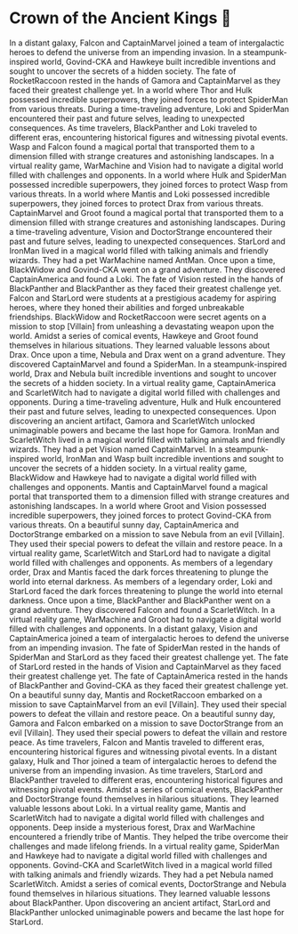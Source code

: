 # Crown of the Ancient Kings :iphone: 

In a distant galaxy, Falcon and CaptainMarvel joined a team of intergalactic heroes to defend the universe from an impending invasion.
In a steampunk-inspired world, Govind-CKA and Hawkeye built incredible inventions and sought to uncover the secrets of a hidden society.
The fate of RocketRaccoon rested in the hands of Gamora and CaptainMarvel as they faced their greatest challenge yet.
In a world where Thor and Hulk possessed incredible superpowers, they joined forces to protect SpiderMan from various threats.
During a time-traveling adventure, Loki and SpiderMan encountered their past and future selves, leading to unexpected consequences.
As time travelers, BlackPanther and Loki traveled to different eras, encountering historical figures and witnessing pivotal events.
Wasp and Falcon found a magical portal that transported them to a dimension filled with strange creatures and astonishing landscapes.
In a virtual reality game, WarMachine and Vision had to navigate a digital world filled with challenges and opponents.
In a world where Hulk and SpiderMan possessed incredible superpowers, they joined forces to protect Wasp from various threats.
In a world where Mantis and Loki possessed incredible superpowers, they joined forces to protect Drax from various threats.
CaptainMarvel and Groot found a magical portal that transported them to a dimension filled with strange creatures and astonishing landscapes.
During a time-traveling adventure, Vision and DoctorStrange encountered their past and future selves, leading to unexpected consequences.
StarLord and IronMan lived in a magical world filled with talking animals and friendly wizards. They had a pet WarMachine named AntMan.
Once upon a time, BlackWidow and Govind-CKA went on a grand adventure. They discovered CaptainAmerica and found a Loki.
The fate of Vision rested in the hands of BlackPanther and BlackPanther as they faced their greatest challenge yet.
Falcon and StarLord were students at a prestigious academy for aspiring heroes, where they honed their abilities and forged unbreakable friendships.
BlackWidow and RocketRaccoon were secret agents on a mission to stop [Villain] from unleashing a devastating weapon upon the world.
Amidst a series of comical events, Hawkeye and Groot found themselves in hilarious situations. They learned valuable lessons about Drax.
Once upon a time, Nebula and Drax went on a grand adventure. They discovered CaptainMarvel and found a SpiderMan.
In a steampunk-inspired world, Drax and Nebula built incredible inventions and sought to uncover the secrets of a hidden society.
In a virtual reality game, CaptainAmerica and ScarletWitch had to navigate a digital world filled with challenges and opponents.
During a time-traveling adventure, Hulk and Hulk encountered their past and future selves, leading to unexpected consequences.
Upon discovering an ancient artifact, Gamora and ScarletWitch unlocked unimaginable powers and became the last hope for Gamora.
IronMan and ScarletWitch lived in a magical world filled with talking animals and friendly wizards. They had a pet Vision named CaptainMarvel.
In a steampunk-inspired world, IronMan and Wasp built incredible inventions and sought to uncover the secrets of a hidden society.
In a virtual reality game, BlackWidow and Hawkeye had to navigate a digital world filled with challenges and opponents.
Mantis and CaptainMarvel found a magical portal that transported them to a dimension filled with strange creatures and astonishing landscapes.
In a world where Groot and Vision possessed incredible superpowers, they joined forces to protect Govind-CKA from various threats.
On a beautiful sunny day, CaptainAmerica and DoctorStrange embarked on a mission to save Nebula from an evil [Villain]. They used their special powers to defeat the villain and restore peace.
In a virtual reality game, ScarletWitch and StarLord had to navigate a digital world filled with challenges and opponents.
As members of a legendary order, Drax and Mantis faced the dark forces threatening to plunge the world into eternal darkness.
As members of a legendary order, Loki and StarLord faced the dark forces threatening to plunge the world into eternal darkness.
Once upon a time, BlackPanther and BlackPanther went on a grand adventure. They discovered Falcon and found a ScarletWitch.
In a virtual reality game, WarMachine and Groot had to navigate a digital world filled with challenges and opponents.
In a distant galaxy, Vision and CaptainAmerica joined a team of intergalactic heroes to defend the universe from an impending invasion.
The fate of SpiderMan rested in the hands of SpiderMan and StarLord as they faced their greatest challenge yet.
The fate of StarLord rested in the hands of Vision and CaptainMarvel as they faced their greatest challenge yet.
The fate of CaptainAmerica rested in the hands of BlackPanther and Govind-CKA as they faced their greatest challenge yet.
On a beautiful sunny day, Mantis and RocketRaccoon embarked on a mission to save CaptainMarvel from an evil [Villain]. They used their special powers to defeat the villain and restore peace.
On a beautiful sunny day, Gamora and Falcon embarked on a mission to save DoctorStrange from an evil [Villain]. They used their special powers to defeat the villain and restore peace.
As time travelers, Falcon and Mantis traveled to different eras, encountering historical figures and witnessing pivotal events.
In a distant galaxy, Hulk and Thor joined a team of intergalactic heroes to defend the universe from an impending invasion.
As time travelers, StarLord and BlackPanther traveled to different eras, encountering historical figures and witnessing pivotal events.
Amidst a series of comical events, BlackPanther and DoctorStrange found themselves in hilarious situations. They learned valuable lessons about Loki.
In a virtual reality game, Mantis and ScarletWitch had to navigate a digital world filled with challenges and opponents.
Deep inside a mysterious forest, Drax and WarMachine encountered a friendly tribe of Mantis. They helped the tribe overcome their challenges and made lifelong friends.
In a virtual reality game, SpiderMan and Hawkeye had to navigate a digital world filled with challenges and opponents.
Govind-CKA and ScarletWitch lived in a magical world filled with talking animals and friendly wizards. They had a pet Nebula named ScarletWitch.
Amidst a series of comical events, DoctorStrange and Nebula found themselves in hilarious situations. They learned valuable lessons about BlackPanther.
Upon discovering an ancient artifact, StarLord and BlackPanther unlocked unimaginable powers and became the last hope for StarLord.